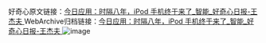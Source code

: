好奇心原文链接：[今日应用：时隔八年，iPod 手机终于来了_智能_好奇心日报-王杰夫 ](https://www.qdaily.com/articles/9734.html)
WebArchive归档链接：[今日应用：时隔八年，iPod 手机终于来了_智能_好奇心日报-王杰夫 ](http://web.archive.org/web/20190623154853/https://www.qdaily.com/articles/9734.html)
![image](http://ww3.sinaimg.cn/large/007d5XDply1g3vgfljk9hj30u04as4qp)